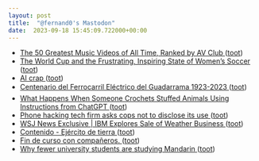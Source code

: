 ```yaml
---
layout: post
title:  "@fernand0's Mastodon"
date:  2023-09-18 15:45:09.722000+00:00
---
```

*  [The 50 Greatest Music Videos of All Time, Ranked by AV Club ](https://www.openculture.com/2023/09/the-50-greatest-music-videos-of-all-time-ranked-by-av-club.htm) ([toot](https://mastodon.social/@fernand0/111086921955306189))
*  [The World Cup and the Frustrating, Inspiring State of Women’s Soccer ](https://www.newyorker.com/sports/sporting-scene/the-world-cup-and-the-frustrating-inspiring-state-of-womens-socce) ([toot](https://mastodon.social/@fernand0/111086617083251014))
*  [AI crap ](https://drewdevault.com/2023/08/29/2023-08-29-AI-crap.htm) ([toot](https://mastodon.social/@fernand0/111085834882608426))
*  [Centenario del Ferrocarril Eléctrico del Guadarrama 1923-2023 ](https://www.vialibre-ffe.com/noticias.asp?not=4051) ([toot](https://mastodon.social/@fernand0/111085764504187800))
*  [What Happens When Someone Crochets Stuffed Animals Using Instructions from ChatGPT ](https://www.openculture.com/2023/09/what-happens-when-someone-crochets-stuffed-animals-using-instructions-from-chatgpt.htm) ([toot](https://mastodon.social/@fernand0/111085484373632706))
*  [Phone hacking tech firm asks cops not to disclose its use ](https://interestingengineering.com/culture/phone-hacking-tech-firm-asks-cops-not-to-disclose-its-us) ([toot](https://mastodon.social/@fernand0/111085276390093900))
*  [WSJ News Exclusive \| IBM Explores Sale of Weather Business ](https://www.wsj.com/business/deals/ibm-explores-sale-of-weather-business-c174f75) ([toot](https://mastodon.social/@fernand0/111085017806656184))
*  [Contenido - Ejército de tierra ](https://ejercito.defensa.gob.es/unidades/Zaragoza/agm/Catedra/2023/XXX_CID.htm) ([toot](https://mastodon.social/@fernand0/111081660887288389))
*  [Fin de curso con compañeros. ](https://avecesunafoto.wordpress.com/2023/09/16/fin-de-curso-con-companeros) ([toot](https://mastodon.social/@fernand0/111081572226803605))
*  [Why fewer university students are studying Mandarin ](https://www.economist.com/china/2023/08/24/why-fewer-university-students-are-studying-mandari) ([toot](https://mastodon.social/@fernand0/111081368230190663))
